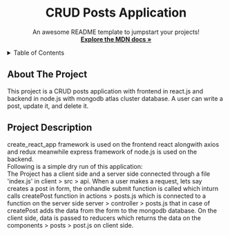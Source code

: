 <h1 align="center">CRUD Posts Application</h1>

  <p align="center">
    An awesome README template to jumpstart your projects!
    <br />
    <a href="https://developer.mozilla.org/en-US/docs/Web/JavaScript"><strong>Explore the MDN docs »</strong></a>
    <br />
    
  </p>
</div>

<!-- TABLE OF CONTENTS -->
<details>
  <summary>Table of Contents</summary>
  <ul>
    <li><a href="#about-the-Project">About The Project</a></li>
    <li><a href="#project-description">Project Description</a></li>
  </ul>
</details>

## About The Project

This project is a CRUD posts application with frontend in react.js and backend in node.js with mongodb atlas cluster database. A user can write a post, update it, and delete it.


## Project Description

create_react_app framework is used on the frontend react alongwith axios and redux meanwhile express framework of node.js is used on the backend. <br>
Following is a simple dry run of this application: <br>
The Project has a client side and a server side connected through a file 'index.js' in client > src > api. When a user makes a request, lets say creates a post in form, the onhandle submit function is called which inturn calls createPost function in actions > posts.js which is connected to a function on the server side server > controller > posts.js that in case of createPost adds the data from the form to the mongodb database. On the client side, data is passed to reducers which returns the data on the components > posts > post.js on client side.

